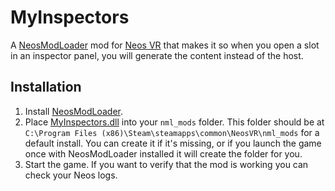 # MyInspectors

A [NeosModLoader](https://github.com/zkxs/NeosModLoader) mod for [Neos VR](https://neos.com/) that makes it so when you open a slot in an inspector panel, you will generate the content instead of the host.

## Installation
1. Install [NeosModLoader](https://github.com/zkxs/NeosModLoader).
1. Place [MyInspectors.dll](https://github.com/art0007i/MyInspectors/releases/latest/download/MyInspectors.dll) into your `nml_mods` folder. This folder should be at `C:\Program Files (x86)\Steam\steamapps\common\NeosVR\nml_mods` for a default install. You can create it if it's missing, or if you launch the game once with NeosModLoader installed it will create the folder for you.
1. Start the game. If you want to verify that the mod is working you can check your Neos logs.
